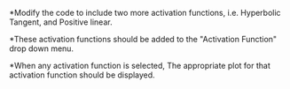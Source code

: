 *Modify the code to include two more activation functions, i.e. Hyperbolic Tangent,  and Positive linear.

*These activation functions should be added to the "Activation Function" drop down menu.

*When any activation function is selected, The appropriate plot for that activation function should be displayed.
